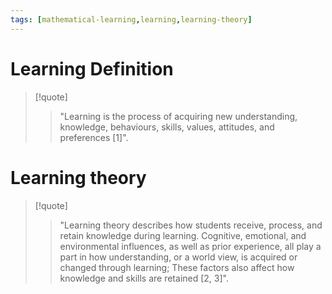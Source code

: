 ```yaml
---
tags: [mathematical-learning,learning,learning-theory]
---
```


# Learning Definition

> [!quote] 
> > "Learning is the process of acquiring new understanding, knowledge, behaviours, skills, values, attitudes, and preferences [1]".

# Learning theory

> [!quote] 
> > "Learning theory describes how students receive, process, and retain knowledge during learning. Cognitive, emotional, and environmental influences, as well as prior experience, all play a part in how understanding, or a world view, is acquired or changed through learning; These factors also affect how knowledge and skills are retained [2, 3]".

[^1]: R. Gross, _Psychology: The Science of Mind and Behaviour_, 6th ed. Hachette UK: Hodder Education, 2010. ISBN 978-1-4441-6436-7.
[^2]: K. Illeris, _The Three Dimensions of Learning_. Krieger Publishing Company, 2004. ISBN 9781575242583.
[^3]: J. E. Ormrod, _Human Learning_, 6th ed. Pearson, 2012. ISBN 9780132595186.